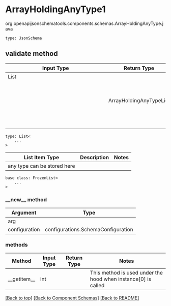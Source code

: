 # ArrayHoldingAnyType1
org.openapijsonschematools.components.schemas.ArrayHoldingAnyType.java
```
type: JsonSchema
```

## validate method
| Input Type | Return Type | Notes |
| ---------- | ----------- | ----- |
| List<Object> | ArrayHoldingAnyTypeList | |

```
type: List<
    ...
>
```
List Item Type | Description | Notes
-------------------- | ------------- | -------------
 | any type can be stored here |

```
base class: FrozenList<
    ...
>
```
### &lowbar;&lowbar;new&lowbar;&lowbar; method
Argument | Type
-------- | ------
arg      | 
configuration | configurations.SchemaConfiguration

### methods
Method | Input Type | Return Type | Notes
------ | ---------- | ----------- | ------
&lowbar;&lowbar;getitem&lowbar;&lowbar; | int |  | This method is used under the hood when instance[0] is called

[[Back to top]](#top) [[Back to Component Schemas]](../../../README.md#Component-Schemas) [[Back to README]](../../../README.md)
